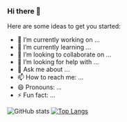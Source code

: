 ### Hi there 👋

Here are some ideas to get you started:

- 🔭 I’m currently working on ...
- 🌱 I’m currently learning ...
- 👯 I’m looking to collaborate on ...
- 🤔 I’m looking for help with ...
- 💬 Ask me about ...
- 📫 How to reach me: ...
- 😄 Pronouns: ...
- ⚡ Fun fact: ...

![GitHub stats](https://github-readme-stats.vercel.app/api?username=cwStier&show_icons=true&theme=chartreuse-dark)
[![Top Langs](https://github-readme-stats.vercel.app/api/top-langs/?username=cwStier&layout=compact&theme=chartreuse-dark)](https://github.com/anuraghazra/github-readme-stats)


